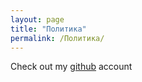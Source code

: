 ```yaml
---
layout: page
title: "Политика"
permalink: /Политика/
---
```

Check out my [github](https://github.com/yep606) account 